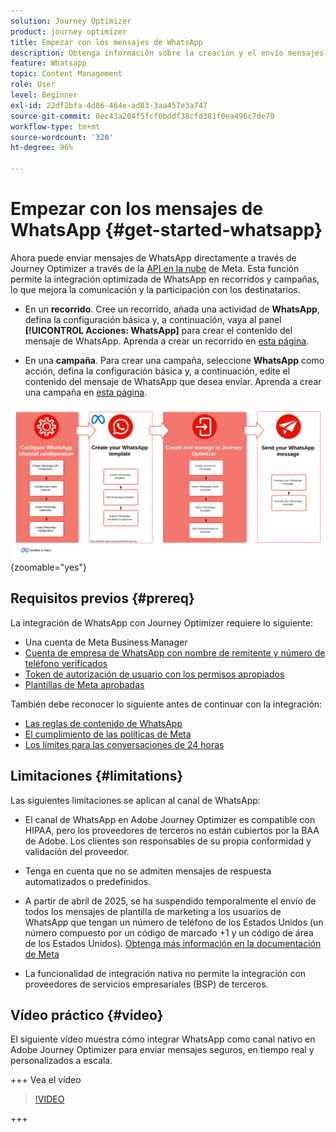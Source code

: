 ```yaml
---
solution: Journey Optimizer
product: journey optimizer
title: Empezar con los mensajes de WhatsApp
description: Obtenga información sobre la creación y el envío mensajes de WhatsApp en Journey Optimizer
feature: Whatsapp
topic: Content Management
role: User
level: Beginner
exl-id: 22df2bfa-4d86-464e-ad83-3aa457e3a747
source-git-commit: 0ec43a204f5fcf0bddf38cfd381f0ea496c7de70
workflow-type: tm+mt
source-wordcount: '320'
ht-degree: 96%

---
```


# Empezar con los mensajes de WhatsApp {#get-started-whatsapp}

Ahora puede enviar mensajes de WhatsApp directamente a través de Journey Optimizer a través de la [API en la nube](https://developers.facebook.com/docs/whatsapp/cloud-api/) de Meta. Esta función permite la integración optimizada de WhatsApp en recorridos y campañas, lo que mejora la comunicación y la participación con los destinatarios.

* En un **recorrido**. Cree un recorrido, añada una actividad de **WhatsApp**, defina la configuración básica y, a continuación, vaya al panel **[!UICONTROL Acciones: WhatsApp]** para crear el contenido del mensaje de WhatsApp. Aprenda a crear un recorrido en [esta página](../building-journeys/journey-gs.md).

* En una **campaña**. Para crear una campaña, seleccione **WhatsApp** como acción, defina la configuración básica y, a continuación, edite el contenido del mensaje de WhatsApp que desea enviar. Aprenda a crear una campaña en [esta página](../campaigns/create-campaign.md#configure).

![](assets/do-not-localize/whatsapp-beta.png){zoomable="yes"}

## Requisitos previos  {#prereq}

La integración de WhatsApp con Journey Optimizer requiere lo siguiente:

* Una cuenta de Meta Business Manager
* [Cuenta de empresa de WhatsApp con nombre de remitente y número de teléfono verificados](https://developers.facebook.com/docs/whatsapp/overview/business-accounts/)
* [Token de autorización de usuario con los permisos apropiados](https://developers.facebook.com/blog/post/2022/12/05/auth-tokens/)
* [Plantillas de Meta aprobadas](https://developers.facebook.com/docs/whatsapp/message-templates/guidelines/)

También debe reconocer lo siguiente antes de continuar con la integración:

* [Las reglas de contenido de WhatsApp](https://www.whatsapp.com/legal/messaging-guidelines)
* [El cumplimiento de las políticas de Meta](https://www.whatsapp.com/legal)
* [Los límites para las conversaciones de 24 horas](https://developers.facebook.com/docs/whatsapp/messaging-limits/)

## Limitaciones {#limitations}

Las siguientes limitaciones se aplican al canal de WhatsApp:

* El canal de WhatsApp en Adobe Journey Optimizer es compatible con HIPAA, pero los proveedores de terceros no están cubiertos por la BAA de Adobe. Los clientes son responsables de su propia conformidad y validación del proveedor.

* Tenga en cuenta que no se admiten mensajes de respuesta automatizados o predefinidos.

* A partir de abril de 2025, se ha suspendido temporalmente el envío de todos los mensajes de plantilla de marketing a los usuarios de WhatsApp que tengan un número de teléfono de los Estados Unidos (un número compuesto por un código de marcado +1 y un código de área de los Estados Unidos). [Obtenga más información en la documentación de Meta](https://developers.facebook.com/docs/whatsapp/cloud-api/guides/send-message-templates#per-user-marketing-template-message-limits)

* La funcionalidad de integración nativa no permite la integración con proveedores de servicios empresariales (BSP) de terceros.

## Vídeo práctico {#video}

El siguiente vídeo muestra cómo integrar WhatsApp como canal nativo en Adobe Journey Optimizer para enviar mensajes seguros, en tiempo real y personalizados a escala.

+++ Vea el vídeo

>[!VIDEO](https://video.tv.adobe.com/v/3470244?learn=on)

+++

